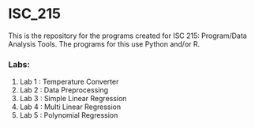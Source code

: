 # ISC_215
This is the repository for the programs created for ISC 215: Program/Data Analysis Tools. The programs for this use Python and/or R.

<h3> Labs: </h3>

<ol>
  <li> Lab 1 : Temperature Converter </li>
  <li> Lab 2 : Data Preprocessing </li>
  <li> Lab 3 : Simple Linear Regression </li>
  <li> Lab 4 : Multi Linear Regression </li>
  <li> Lab 5 : Polynomial Regression </li>
</ol>
